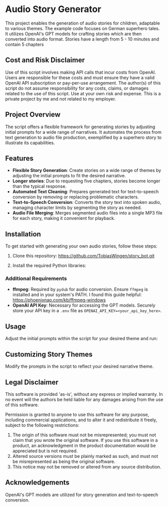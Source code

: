 

# Audio Story Generator

This project enables the generation of audio stories for children, adaptable to various themes. The example code focuses on German superhero tales. It utilizes OpenAI's GPT models for crafting stories which are then converted into audio format. Stories have a length from 5 - 10 minutes and contain 5 chapters

## Cost and Risk Disclaimer

Use of this script involves making API calls that incur costs from OpenAI. Users are responsible for these costs and must ensure they have a valid OpenAI API subscription or pay-per-use arrangement. The author(s) of this script do not assume responsibility for any costs, claims, or damages related to the use of this script. Use at your own risk and expense. This is a private project by me and not related to my employer.

## Project Overview

The script offers a flexible framework for generating stories by adjusting initial prompts for a wide range of narratives. It automates the process from text generation to audio file production, exemplified by a superhero story to illustrate its capabilities.

## Features

- **Flexible Story Generation**: Create stories on a wide range of themes by adjusting the initial prompts to fit the desired narrative.
- **Longer stories**: Due to requesting five chapters, stories become longer than the typical response.
- **Automated Text Cleaning**: Prepares generated text for text-to-speech conversion by removing or replacing problematic characters.
- **Text-to-Speech Conversion**: Converts the story text into spoken audio, managing character limits by segmenting the story as needed.
- **Audio File Merging**: Merges segmented audio files into a single MP3 file for each story, making it convenient for playback.

## Installation

To get started with generating your own audio stories, follow these steps:

1. Clone this repository: https://github.com/TobiasWingen/story_bot.git

2. Install the required Python libraries:



### Additional Requirements

- **ffmpeg**: Required by `pydub` for audio conversion. Ensure `ffmpeg` is installed and in your system's PATH. I found this guide helpful: https://phoenixnap.com/kb/ffmpeg-windows
- **OpenAI API Key**: Necessary for accessing the GPT models. Securely store your API key in a `.env` file as `OPENAI_API_KEY=<your_api_key_here>`.

## Usage

Adjust the initial prompts within the script for your desired theme and run:


## Customizing Story Themes

Modify the prompts in the script to reflect your desired narrative theme.

## Legal Disclaimer

This software is provided 'as-is', without any express or implied warranty. In no event will the authors be held liable for any damages arising from the use of this software.

Permission is granted to anyone to use this software for any purpose, including commercial applications, and to alter it and redistribute it freely, subject to the following restrictions:

1. The origin of this software must not be misrepresented; you must not claim that you wrote the original software. If you use this software in a product, an acknowledgment in the product documentation would be appreciated but is not required.
2. Altered source versions must be plainly marked as such, and must not be misrepresented as being the original software.
3. This notice may not be removed or altered from any source distribution.

## Acknowledgements

OpenAI's GPT models are utilized for story generation and text-to-speech conversion.
